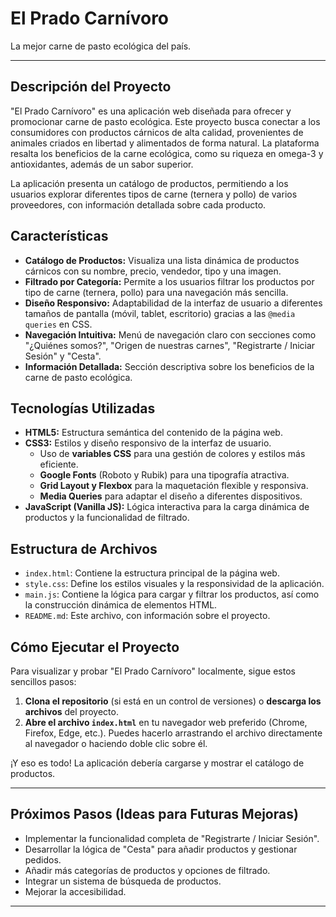 # El Prado Carnívoro

La mejor carne de pasto ecológica del país.

---

## Descripción del Proyecto

"El Prado Carnívoro" es una aplicación web diseñada para ofrecer y promocionar carne de pasto ecológica. Este proyecto busca conectar a los consumidores con productos cárnicos de alta calidad, provenientes de animales criados en libertad y alimentados de forma natural. La plataforma resalta los beneficios de la carne ecológica, como su riqueza en omega-3 y antioxidantes, además de un sabor superior.

La aplicación presenta un catálogo de productos, permitiendo a los usuarios explorar diferentes tipos de carne (ternera y pollo) de varios proveedores, con información detallada sobre cada producto.

## Características

* **Catálogo de Productos:** Visualiza una lista dinámica de productos cárnicos con su nombre, precio, vendedor, tipo y una imagen.
* **Filtrado por Categoría:** Permite a los usuarios filtrar los productos por tipo de carne (ternera, pollo) para una navegación más sencilla.
* **Diseño Responsivo:** Adaptabilidad de la interfaz de usuario a diferentes tamaños de pantalla (móvil, tablet, escritorio) gracias a las `@media queries` en CSS.
* **Navegación Intuitiva:** Menú de navegación claro con secciones como "¿Quiénes somos?", "Origen de nuestras carnes", "Registrarte / Iniciar Sesión" y "Cesta".
* **Información Detallada:** Sección descriptiva sobre los beneficios de la carne de pasto ecológica.

## Tecnologías Utilizadas

* **HTML5:** Estructura semántica del contenido de la página web.
* **CSS3:** Estilos y diseño responsivo de la interfaz de usuario.
    * Uso de **variables CSS** para una gestión de colores y estilos más eficiente.
    * **Google Fonts** (Roboto y Rubik) para una tipografía atractiva.
    * **Grid Layout y Flexbox** para la maquetación flexible y responsiva.
    * **Media Queries** para adaptar el diseño a diferentes dispositivos.
* **JavaScript (Vanilla JS):** Lógica interactiva para la carga dinámica de productos y la funcionalidad de filtrado.

## Estructura de Archivos
* `index.html`: Contiene la estructura principal de la página web.
* `style.css`: Define los estilos visuales y la responsividad de la aplicación.
* `main.js`: Contiene la lógica para cargar y filtrar los productos, así como la construcción dinámica de elementos HTML.
* `README.md`: Este archivo, con información sobre el proyecto.

## Cómo Ejecutar el Proyecto

Para visualizar y probar "El Prado Carnívoro" localmente, sigue estos sencillos pasos:

1.  **Clona el repositorio** (si está en un control de versiones) o **descarga los archivos** del proyecto.
2.  **Abre el archivo `index.html`** en tu navegador web preferido (Chrome, Firefox, Edge, etc.). Puedes hacerlo arrastrando el archivo directamente al navegador o haciendo doble clic sobre él.

¡Y eso es todo! La aplicación debería cargarse y mostrar el catálogo de productos.

---

## Próximos Pasos (Ideas para Futuras Mejoras)

* Implementar la funcionalidad completa de "Registrarte / Iniciar Sesión".
* Desarrollar la lógica de "Cesta" para añadir productos y gestionar pedidos.
* Añadir más categorías de productos y opciones de filtrado.
* Integrar un sistema de búsqueda de productos.
* Mejorar la accesibilidad.

---
